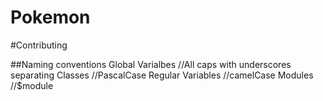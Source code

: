 Pokemon
=======

#Contributing

##Naming conventions
  Global Varialbes    //All caps with underscores separating
  Classes             //PascalCase
  Regular Variables   //camelCase
  Modules             //$module